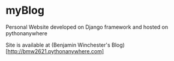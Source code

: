 # myBlog
Personal Website developed on Django framework and hosted on pythonanywhere

Site is available at (Benjamin Winchester's Blog)[http://bmw2621.pythonanywhere.com]

